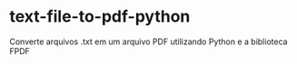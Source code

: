 # text-file-to-pdf-python
Converte arquivos .txt em um arquivo PDF utilizando Python e a biblioteca FPDF
